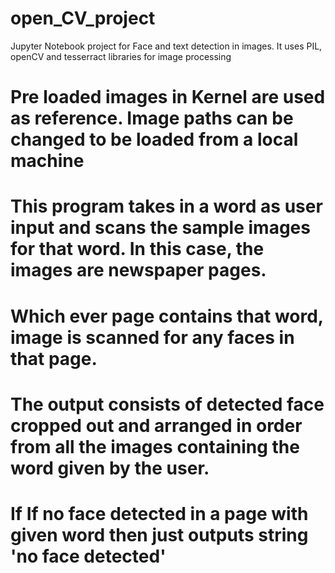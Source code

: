 # open_CV_project
Jupyter Notebook project for Face and text detection in images. It uses PIL, openCV and tesserract libraries for image processing
# Pre loaded images in Kernel are used as reference. Image paths can be changed to be loaded from a local machine
# This program takes in a word as user input and scans the sample images for that word. In this case, the images are newspaper pages.
# Which ever page contains that word, image is scanned for any faces in that page. 
# The output consists of detected face cropped out and arranged in order from all the images containing the word given by the user.
# If If no face detected in a page with given word then just outputs string 'no face detected'
